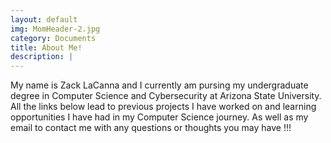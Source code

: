 ```yaml
---
layout: default
img: MomHeader-2.jpg
category: Documents
title: About Me!
description: |
---
```

  My name is Zack LaCanna and I currently am pursing my undergraduate degree in Computer Science and Cybersecurity at Arizona State University. All the links below lead to previous projects I have worked on and learning opportunities I have had in my Computer Science journey. As well as my email to contact me with any questions or thoughts you may have !!!
